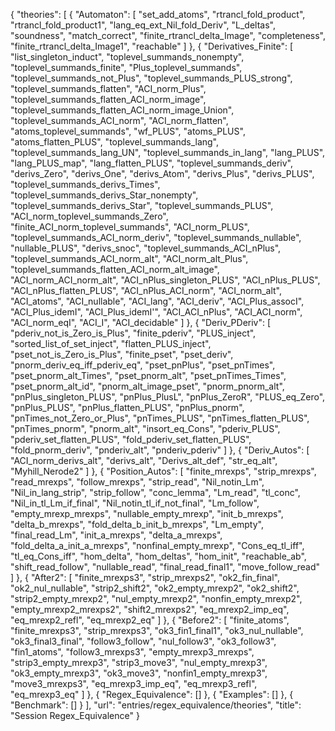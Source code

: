 {
    "theories": [
        {
            "Automaton": [
                "set_add_atoms",
                "rtrancl_fold_product",
                "rtrancl_fold_product1",
                "lang_eq_ext_Nil_fold_Deriv",
                "L_deltas",
                "soundness",
                "match_correct",
                "finite_rtrancl_delta_Image",
                "completeness",
                "finite_rtrancl_delta_Image1",
                "reachable"
            ]
        },
        {
            "Derivatives_Finite": [
                "list_singleton_induct",
                "toplevel_summands_nonempty",
                "toplevel_summands_finite",
                "Plus_toplevel_summands",
                "toplevel_summands_not_Plus",
                "toplevel_summands_PLUS_strong",
                "toplevel_summands_flatten",
                "ACI_norm_Plus",
                "toplevel_summands_flatten_ACI_norm_image",
                "toplevel_summands_flatten_ACI_norm_image_Union",
                "toplevel_summands_ACI_norm",
                "ACI_norm_flatten",
                "atoms_toplevel_summands",
                "wf_PLUS",
                "atoms_PLUS",
                "atoms_flatten_PLUS",
                "toplevel_summands_lang",
                "toplevel_summands_lang_UN",
                "toplevel_summands_in_lang",
                "lang_PLUS",
                "lang_PLUS_map",
                "lang_flatten_PLUS",
                "toplevel_summands_deriv",
                "derivs_Zero",
                "derivs_One",
                "derivs_Atom",
                "derivs_Plus",
                "derivs_PLUS",
                "toplevel_summands_derivs_Times",
                "toplevel_summands_derivs_Star_nonempty",
                "toplevel_summands_derivs_Star",
                "toplevel_summands_PLUS",
                "ACI_norm_toplevel_summands_Zero",
                "finite_ACI_norm_toplevel_summands",
                "ACI_norm_PLUS",
                "toplevel_summands_ACI_norm_deriv",
                "toplevel_summands_nullable",
                "nullable_PLUS",
                "derivs_snoc",
                "toplevel_summands_ACI_nPlus",
                "toplevel_summands_ACI_norm_alt",
                "ACI_norm_alt_Plus",
                "toplevel_summands_flatten_ACI_norm_alt_image",
                "ACI_norm_ACI_norm_alt",
                "ACI_nPlus_singleton_PLUS",
                "ACI_nPlus_PLUS",
                "ACI_nPlus_flatten_PLUS",
                "ACI_nPlus_ACI_norm",
                "ACI_norm_alt",
                "ACI_atoms",
                "ACI_nullable",
                "ACI_lang",
                "ACI_deriv",
                "ACI_Plus_assocI",
                "ACI_Plus_idemI",
                "ACI_Plus_idemI'",
                "ACI_ACI_nPlus",
                "ACI_ACI_norm",
                "ACI_norm_eqI",
                "ACI_I",
                "ACI_decidable"
            ]
        },
        {
            "Deriv_PDeriv": [
                "pderiv_not_is_Zero_is_Plus",
                "finite_pderiv",
                "PLUS_inject",
                "sorted_list_of_set_inject",
                "flatten_PLUS_inject",
                "pset_not_is_Zero_is_Plus",
                "finite_pset",
                "pset_deriv",
                "pnorm_deriv_eq_iff_pderiv_eq",
                "pset_pnPlus",
                "pset_pnTimes",
                "pset_pnorm_alt_Times",
                "pset_pnorm_alt",
                "pset_pnTimes_Times",
                "pset_pnorm_alt_id",
                "pnorm_alt_image_pset",
                "pnorm_pnorm_alt",
                "pnPlus_singleton_PLUS",
                "pnPlus_PlusL",
                "pnPlus_ZeroR",
                "PLUS_eq_Zero",
                "pnPlus_PLUS",
                "pnPlus_flatten_PLUS",
                "pnPlus_pnorm",
                "pnTimes_not_Zero_or_Plus",
                "pnTimes_PLUS",
                "pnTimes_flatten_PLUS",
                "pnTimes_pnorm",
                "pnorm_alt",
                "insort_eq_Cons",
                "pderiv_PLUS",
                "pderiv_set_flatten_PLUS",
                "fold_pderiv_set_flatten_PLUS",
                "fold_pnorm_deriv",
                "pnderiv_alt",
                "pnderiv_pderiv"
            ]
        },
        {
            "Deriv_Autos": [
                "ACI_norm_derivs_alt",
                "derivs_alt",
                "Derivs_alt_def",
                "str_eq_alt",
                "Myhill_Nerode2"
            ]
        },
        {
            "Position_Autos": [
                "finite_mrexps",
                "strip_mrexps",
                "read_mrexps",
                "follow_mrexps",
                "strip_read",
                "Nil_notin_Lm",
                "Nil_in_lang_strip",
                "strip_follow",
                "conc_lemma",
                "Lm_read",
                "tl_conc",
                "Nil_in_tl_Lm_if_final",
                "Nil_notin_tl_if_not_final",
                "Lm_follow",
                "empty_mrexp_mrexps",
                "nullable_empty_mrexp",
                "init_b_mrexps",
                "delta_b_mrexps",
                "fold_delta_b_init_b_mrexps",
                "Lm_empty",
                "final_read_Lm",
                "init_a_mrexps",
                "delta_a_mrexps",
                "fold_delta_a_init_a_mrexps",
                "nonfinal_empty_mrexp",
                "Cons_eq_tl_iff",
                "tl_eq_Cons_iff",
                "hom_delta",
                "hom_deltas",
                "hom_init",
                "reachable_ab",
                "shift_read_follow",
                "nullable_read",
                "final_read_final1",
                "move_follow_read"
            ]
        },
        {
            "After2": [
                "finite_mrexps3",
                "strip_mrexps2",
                "ok2_fin_final",
                "ok2_nul_nullable",
                "strip2_shift2",
                "ok2_empty_mrexp2",
                "ok2_shift2",
                "strip2_empty_mrexp2",
                "nul_empty_mrexp2",
                "nonfin_empty_mrexp2",
                "empty_mrexp2_mrexps2",
                "shift2_mrexps2",
                "eq_mrexp2_imp_eq",
                "eq_mrexp2_refl",
                "eq_mrexp2_eq"
            ]
        },
        {
            "Before2": [
                "finite_atoms",
                "finite_mrexps3",
                "strip_mrexps3",
                "ok3_fin1_final1",
                "ok3_nul_nullable",
                "ok3_final3_final",
                "follow3_follow",
                "nul_follow3",
                "ok3_follow3",
                "fin1_atoms",
                "follow3_mrexps3",
                "empty_mrexp3_mrexps",
                "strip3_empty_mrexp3",
                "strip3_move3",
                "nul_empty_mrexp3",
                "ok3_empty_mrexp3",
                "ok3_move3",
                "nonfin1_empty_mrexp3",
                "move3_mrexps3",
                "eq_mrexp3_imp_eq",
                "eq_mrexp3_refl",
                "eq_mrexp3_eq"
            ]
        },
        {
            "Regex_Equivalence": []
        },
        {
            "Examples": []
        },
        {
            "Benchmark": []
        }
    ],
    "url": "entries/regex_equivalence/theories",
    "title": "Session Regex_Equivalence"
}
